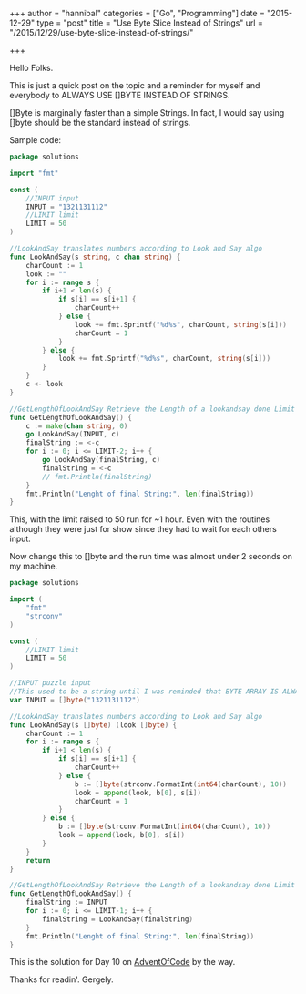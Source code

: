 +++
author = "hannibal"
categories = ["Go", "Programming"]
date = "2015-12-29"
type = "post"
title = "Use Byte Slice Instead of Strings"
url = "/2015/12/29/use-byte-slice-instead-of-strings/"

+++

Hello Folks.

This is just a quick post on the topic and a reminder for myself and everybody to ALWAYS USE []BYTE INSTEAD OF STRINGS. 

[]Byte is marginally faster than a simple Strings. In fact, I would say using []byte should be the standard instead of strings.

Sample code:

~~~go
package solutions

import "fmt"

const (
    //INPUT input
    INPUT = "1321131112"
    //LIMIT limit
    LIMIT = 50
)

//LookAndSay translates numbers according to Look and Say algo
func LookAndSay(s string, c chan string) {
    charCount := 1
    look := ""
    for i := range s {
        if i+1 < len(s) {
            if s[i] == s[i+1] {
                charCount++
            } else {
                look += fmt.Sprintf("%d%s", charCount, string(s[i]))
                charCount = 1
            }
        } else {
            look += fmt.Sprintf("%d%s", charCount, string(s[i]))
        }
    }
    c <- look
}

//GetLengthOfLookAndSay Retrieve the Length of a lookandsay done Limit times
func GetLengthOfLookAndSay() {
    c := make(chan string, 0)
    go LookAndSay(INPUT, c)
    finalString := <-c
    for i := 0; i <= LIMIT-2; i++ {
        go LookAndSay(finalString, c)
        finalString = <-c
        // fmt.Println(finalString)
    }
    fmt.Println("Lenght of final String:", len(finalString))
}

~~~

This, with the limit raised to 50 run for ~1 hour. Even with the routines although they were just for show since they had to wait for each others input. 

Now change this to []byte and the run time was almost under 2 seconds on my machine.

~~~go
package solutions

import (
    "fmt"
    "strconv"
)

const (
    //LIMIT limit
    LIMIT = 50
)

//INPUT puzzle input
//This used to be a string until I was reminded that BYTE ARRAY IS ALWAYS FASTER!
var INPUT = []byte("1321131112")

//LookAndSay translates numbers according to Look and Say algo
func LookAndSay(s []byte) (look []byte) {
    charCount := 1
    for i := range s {
        if i+1 < len(s) {
            if s[i] == s[i+1] {
                charCount++
            } else {
                b := []byte(strconv.FormatInt(int64(charCount), 10))
                look = append(look, b[0], s[i])
                charCount = 1
            }
        } else {
            b := []byte(strconv.FormatInt(int64(charCount), 10))
            look = append(look, b[0], s[i])
        }
    }
    return
}

//GetLengthOfLookAndSay Retrieve the Length of a lookandsay done Limit times
func GetLengthOfLookAndSay() {
    finalString := INPUT
    for i := 0; i <= LIMIT-1; i++ {
        finalString = LookAndSay(finalString)
    }
    fmt.Println("Lenght of final String:", len(finalString))
}

~~~

This is the solution for Day 10 on [AdventOfCode](http://adventofcode.com/) by the way.

Thanks for readin'.
Gergely.
